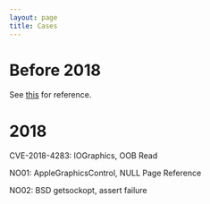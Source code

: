 ```yaml
---
layout: page
title: Cases
---
```



# Before 2018
See [this](http://fuzzer.cn/vulnerability/) for reference.


# 2018

CVE-2018-4283: IOGraphics, OOB Read

NO01: AppleGraphicsControl, NULL Page Reference

NO02: BSD getsockopt, assert failure



